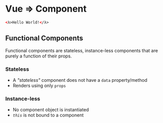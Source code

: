 # Vue => Component

```html
<λ>Hello World!</λ>
```

## Functional Components

Functional components are stateless, instance-less components that are purely a
function of their props.

### Stateless

* A _"stateless"_ component does not have a `data` property/method
* Renders using only `props`

### Instance-less

* No component object is instantiated
* _`this`_ is not bound to a component

